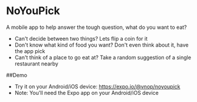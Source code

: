 # NoYouPick
A mobile app to help answer the tough question, what do you want to eat?
- Can't decide between two things? Lets flip a coin for it
- Don't know what kind of food you want? Don't even think about it, have the app pick
- Can't think of a place to go eat at? Take a random suggestion of a single restaurant nearby

##Demo
- Try it on your Android/iOS device:
https://expo.io/@vnop/noyoupick
- Note: You'll need the Expo app on your Android/iOS device